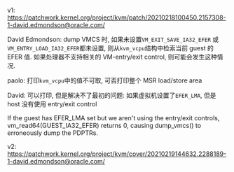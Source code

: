 


v1: https://patchwork.kernel.org/project/kvm/patch/20210218100450.2157308-1-david.edmondson@oracle.com/

David Edmondson: dump VMCS 时, 如果未设置`VM_EXIT_SAVE_IA32_EFER` 或`VM_ENTRY_LOAD_IA32_EFER`都未设置, 则从`kvm_vcpu`结构中检索当前 guest 的 EFER 值. 如果处理器不支持相关的 VM-entry/exit control, 则可能会发生这种情况.

paolo: 打印`kvm_vcpu`中的值不可取, 可否打印整个 MSR load/store area

David: 可以打印, 但是解决不了最初的问题: 如果虚拟机设置了`EFER_LMA`, 但是 host 没有使用 entry/exit control

If the guest has EFER_LMA set but we aren't using the entry/exit
controls, vm_read64(GUEST_IA32_EFER) returns 0, causing dump_vmcs() to
erroneously dump the PDPTRs.


v2: https://patchwork.kernel.org/project/kvm/cover/20210219144632.2288189-1-david.edmondson@oracle.com/

